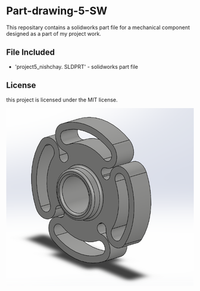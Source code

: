 # Part-drawing-5-SW
This repositary contains a solidworks part file for a mechanical component designed as a part of my project work.
## File Included
- 'project5_nishchay.  SLDPRT' -
solidworks part file
## License
this project is licensed under the MIT license.


![Part Drawing Preview](part5.png)
